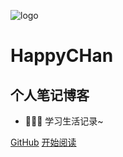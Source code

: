 ![logo](_media/logo.png)

# HappyCHan

## 个人笔记博客

- 👨🏻‍💻 学习生活记录~
    

[GitHub](<https://github.com/HappyBinbin/HappyBinbin.github.io>)
[开始阅读](README.md)